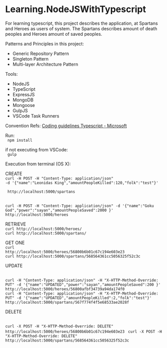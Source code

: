 # Learning.NodeJSWithTypescript
For learning typescript, this project describes the application, at  Spartans and Heroes as users of system. The Spartans describes amount of death peoples and Heroes amount of saved peoples. 

Patterns and Principles in this project:

- Generic Repository Pattern
- Singleton Pattern
- Multi-layer Architecture Pattern

Tools:
- NodeJS
- TypeScript
- ExpressJS
- MongoDB
- Mongoose
- GulpJS
- VSCode Task Runners

Convention Refs:
   <a href="https://github.com/Microsoft/TypeScript/wiki/Coding-guidelines" target="_blank"> Coding guidelines Typescript - Microsoft</a> 

Run:
   <br><code> npm install </code>
    
   if not executing from VSCode: 
   <br><code> gulp </code>

Execution from terminal (OS X):

CREATE
<br />
<code>curl -H POST -H "Content-Type: application/json" -d '{"name":"Leonidas King","amountPeopleKilled":120,"folk":"test"}' <br> http://localhost:5000/spartans </code>

<br />
<code>curl -H POST -H "Content-Type: application/json" -d '{"name":"Goku God","power":"sayan","amountPeopleSaved":2000 }' http://localhost:5000/heroes </code>

RETRIEVE
<br /><code>curl http://localhost:5000/heroes/ </code>
<br /><code>curl http://localhost:5000/spartans/ </code>


GET ONE
<br /><code>curl http://localhost:5000/heroes/56800b6b01c67c194e603e23 </code>
<br /><code>curl http://localhost:5000/spartans/568564361cc5056325f52c3c </code>


UPDATE

<br />
<code>curl -H "Content-Type: application/json" -H "X-HTTP-Method-Override: PUT" -d '{"name":"UPDATED","power":"sayan","amountPeopleSaved":200 }' http://localhost:5000/heroes/56800afbf34739a94da174f0 </code>

<br />
<code>curl -H "Content-Type: application/json" -H "X-HTTP-Method-Override: PUT" -d '{"name":"UPDATED","amountPeopleKilled":2,"folk":"test"}' http://localhost:5000/spartans/567f774f4f5e68533ae2028f </code>


DELETE

<br />
<code>curl -X POST -H "X-HTTP-Method-Override: DELETE" http://localhost:5000/heroes/56800b6b01c67c194e603e23 </code>
<code>curl -X POST -H "X-HTTP-Method-Override: DELETE" http://localhost:5000/spartans/568564361cc5056325f52c3c </code>







